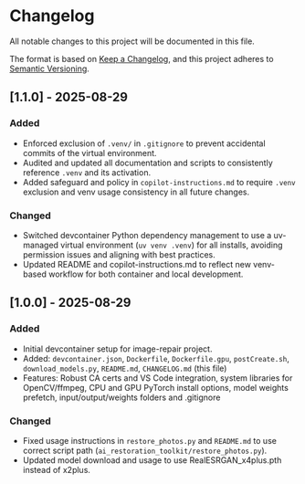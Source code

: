 # Changelog

All notable changes to this project will be documented in this file.

The format is based on [Keep a Changelog](https://keepachangelog.com/en/1.1.0/), and this project adheres to [Semantic Versioning](https://semver.org/spec/v2.0.0.html).

## [1.1.0] - 2025-08-29
### Added
- Enforced exclusion of `.venv/` in `.gitignore` to prevent accidental commits of the virtual environment.
- Audited and updated all documentation and scripts to consistently reference `.venv` and its activation.
- Added safeguard and policy in `copilot-instructions.md` to require `.venv` exclusion and venv usage consistency in all future changes.

### Changed
- Switched devcontainer Python dependency management to use a uv-managed virtual environment (`uv venv .venv`) for all installs, avoiding permission issues and aligning with best practices.
- Updated README and copilot-instructions.md to reflect new venv-based workflow for both container and local development.

## [1.0.0] - 2025-08-29
### Added
- Initial devcontainer setup for image-repair project.
- Added: `devcontainer.json`, `Dockerfile`, `Dockerfile.gpu`, `postCreate.sh`, `download_models.py`, `README.md`, `CHANGELOG.md` (this file)
- Features: Robust CA certs and VS Code integration, system libraries for OpenCV/ffmpeg, CPU and GPU PyTorch install options, model weights prefetch, input/output/weights folders and .gitignore

### Changed
- Fixed usage instructions in `restore_photos.py` and `README.md` to use correct script path (`ai_restoration_toolkit/restore_photos.py`).
- Updated model download and usage to use RealESRGAN_x4plus.pth instead of x2plus.

